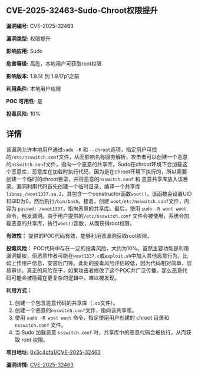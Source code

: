 ## CVE-2025-32463-Sudo-Chroot权限提升

**漏洞编号:** CVE-2025-32463

**漏洞类型:** 权限提升

**影响应用:** Sudo

**危害等级:** 高危，本地用户可获取root权限

**影响版本:** 1.9.14 到 1.9.17p1之前

**利用条件:** 本地用户权限

**POC 可用性:** 是

**投毒风险:** 10%

## 详情

该漏洞允许本地用户通过`sudo -R` 和 `--chroot`选项，指定用户可控的`/etc/nsswitch.conf`文件，从而影响名称服务解析。攻击者可以创建一个恶意的`nsswitch.conf`文件，指向一个恶意的共享库。Sudo在chroot环境下会加载这个恶意库，恶意库在加载时执行代码，因为是在chroot环境下执行的，所以需要创建一个临时的chroot目录，并将恶意的`nsswitch.conf` 和 恶意共享库放入该目录。漏洞利用代码首先创建一个临时目录，编译一个共享库`libnss_/woot1337.so.2`，其包含一个constructor函数`woot()`，该函数会设置UID和GID为0，然后执行`/bin/bash`。接着，创建 `woot/etc/nsswitch.conf`文件，内容为 `passwd: /woot1337`，指向恶意的共享库。最后，使用 `sudo -R woot woot` 命令，触发漏洞。由于用户提供的`/etc/nsswitch.conf` 文件会被使用，系统会加载恶意的共享库，执行`woot()`函数，从而获得root权限。

**有效性：**
提供的POC代码有效，能够利用该漏洞获取root权限。

**投毒风险：**
POC代码中存在一定的投毒风险，大约为10%。虽然主要功能是利用漏洞提权，但恶意作者可能在`woot1337.c`或`exploit.sh`中加入其他恶意行为，比如上传用户信息、安装后门等。此处的投毒风险评估较低，因为代码相对简单，容易审计。真正的风险在于，如果攻击者修改了这个POC并广泛传播，那么恶意代码可能会被隐藏在更复杂的逻辑中，难以被发现。

**利用方式：**
1.  创建一个包含恶意代码的共享库（`.so`文件）。
2.  创建一个恶意的`nsswitch.conf`文件，指向该共享库。
3.  使用 `sudo -R woot woot` 命令，指定使用用户创建的 chroot 目录和 `nsswitch.conf` 文件。
4.  当 Sudo 加载恶意 `nsswitch.conf` 时，共享库中的恶意代码会被执行，从而获取 root 权限。

**项目地址:** [0x3c4dfa1/CVE-2025-32463](https://github.com/0x3c4dfa1/CVE-2025-32463)

**漏洞详情:** [CVE-2025-32463](https://nvd.nist.gov/vuln/detail/CVE-2025-32463)